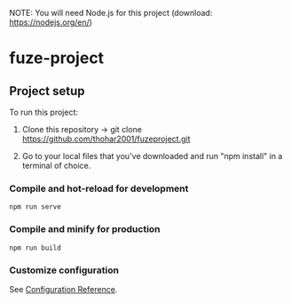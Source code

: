 NOTE: You will need Node.js for this project (download: https://nodejs.org/en/)

# fuze-project
## Project setup

To run this project:

1. Clone this repository -> git clone https://github.com/thohar2001/fuzeproject.git

2. Go to your local files that you've downloaded and run "npm install" in a terminal of choice.

### Compile and hot-reload for development
```
npm run serve

```

### Compile and minify for production
```
npm run build
```

### Customize configuration
See [Configuration Reference](https://cli.vuejs.org/config/).
